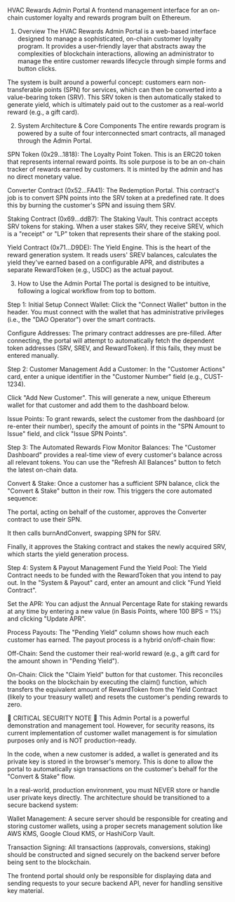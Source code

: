 HVAC Rewards Admin Portal
A frontend management interface for an on-chain customer loyalty and rewards program built on Ethereum.

1. Overview
The HVAC Rewards Admin Portal is a web-based interface designed to manage a sophisticated, on-chain customer loyalty program. It provides a user-friendly layer that abstracts away the complexities of blockchain interactions, allowing an administrator to manage the entire customer rewards lifecycle through simple forms and button clicks.

The system is built around a powerful concept: customers earn non-transferable points (SPN) for services, which can then be converted into a value-bearing token (SRV). This SRV token is then automatically staked to generate yield, which is ultimately paid out to the customer as a real-world reward (e.g., a gift card).

2. System Architecture & Core Components
The entire rewards program is powered by a suite of four interconnected smart contracts, all managed through the Admin Portal.

SPN Token (0x29...1818): The Loyalty Point Token. This is an ERC20 token that represents internal reward points. Its sole purpose is to be an on-chain tracker of rewards earned by customers. It is minted by the admin and has no direct monetary value.

Converter Contract (0x52...FA41): The Redemption Portal. This contract's job is to convert SPN points into the SRV token at a predefined rate. It does this by burning the customer's SPN and issuing them SRV.

Staking Contract (0x69...ddB7): The Staking Vault. This contract accepts SRV tokens for staking. When a user stakes SRV, they receive SREV, which is a "receipt" or "LP" token that represents their share of the staking pool.

Yield Contract (0x71...D9DE): The Yield Engine. This is the heart of the reward generation system. It reads users' SREV balances, calculates the yield they've earned based on a configurable APR, and distributes a separate RewardToken (e.g., USDC) as the actual payout.

3. How to Use the Admin Portal
The portal is designed to be intuitive, following a logical workflow from top to bottom.

Step 1: Initial Setup
Connect Wallet: Click the "Connect Wallet" button in the header. You must connect with the wallet that has administrative privileges (i.e., the "DAO Operator") over the smart contracts.

Configure Addresses: The primary contract addresses are pre-filled. After connecting, the portal will attempt to automatically fetch the dependent token addresses (SRV, SREV, and RewardToken). If this fails, they must be entered manually.

Step 2: Customer Management
Add a Customer: In the "Customer Actions" card, enter a unique identifier in the "Customer Number" field (e.g., CUST-1234).

Click "Add New Customer". This will generate a new, unique Ethereum wallet for that customer and add them to the dashboard below.

Issue Points: To grant rewards, select the customer from the dashboard (or re-enter their number), specify the amount of points in the "SPN Amount to Issue" field, and click "Issue SPN Points".

Step 3: The Automated Rewards Flow
Monitor Balances: The "Customer Dashboard" provides a real-time view of every customer's balance across all relevant tokens. You can use the "Refresh All Balances" button to fetch the latest on-chain data.

Convert & Stake: Once a customer has a sufficient SPN balance, click the "Convert & Stake" button in their row. This triggers the core automated sequence:

The portal, acting on behalf of the customer, approves the Converter contract to use their SPN.

It then calls burnAndConvert, swapping SPN for SRV.

Finally, it approves the Staking contract and stakes the newly acquired SRV, which starts the yield generation process.

Step 4: System & Payout Management
Fund the Yield Pool: The Yield Contract needs to be funded with the RewardToken that you intend to pay out. In the "System & Payout" card, enter an amount and click "Fund Yield Contract".

Set the APR: You can adjust the Annual Percentage Rate for staking rewards at any time by entering a new value (in Basis Points, where 100 BPS = 1%) and clicking "Update APR".

Process Payouts: The "Pending Yield" column shows how much each customer has earned. The payout process is a hybrid on/off-chain flow:

Off-Chain: Send the customer their real-world reward (e.g., a gift card for the amount shown in "Pending Yield").

On-Chain: Click the "Claim Yield" button for that customer. This reconciles the books on the blockchain by executing the claim() function, which transfers the equivalent amount of RewardToken from the Yield Contract (likely to your treasury wallet) and resets the customer's pending rewards to zero.

🚨 CRITICAL SECURITY NOTE 🚨
This Admin Portal is a powerful demonstration and management tool. However, for security reasons, its current implementation of customer wallet management is for simulation purposes only and is NOT production-ready.

In the code, when a new customer is added, a wallet is generated and its private key is stored in the browser's memory. This is done to allow the portal to automatically sign transactions on the customer's behalf for the "Convert & Stake" flow.

In a real-world, production environment, you must NEVER store or handle user private keys directly.
The architecture should be transitioned to a secure backend system:

Wallet Management: A secure server should be responsible for creating and storing customer wallets, using a proper secrets management solution like AWS KMS, Google Cloud KMS, or HashiCorp Vault.

Transaction Signing: All transactions (approvals, conversions, staking) should be constructed and signed securely on the backend server before being sent to the blockchain.

The frontend portal should only be responsible for displaying data and sending requests to your secure backend API, never for handling sensitive key material.
